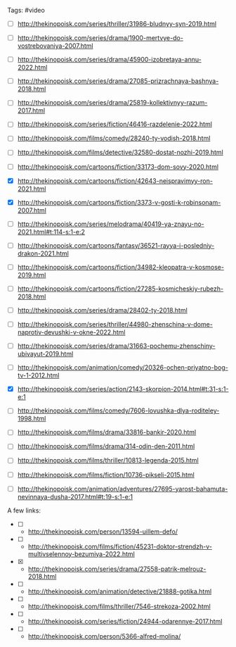 Tags: #video

- [ ] http://thekinopoisk.com/series/thriller/31986-bludnyy-syn-2019.html
- [ ] http://thekinopoisk.com/series/drama/1900-mertvye-do-vostrebovaniya-2007.html
- [ ] http://thekinopoisk.com/series/drama/45900-izobretaya-annu-2022.html
- [ ] http://thekinopoisk.com/series/drama/27085-prizrachnaya-bashnya-2018.html
- [ ] http://thekinopoisk.com/series/drama/25819-kollektivnyy-razum-2017.html
- [ ] http://thekinopoisk.com/series/fiction/46416-razdelenie-2022.html
- [ ] http://thekinopoisk.com/films/comedy/28240-ty-vodish-2018.html
- [ ] http://thekinopoisk.com/films/detective/32580-dostat-nozhi-2019.html
- [ ] http://thekinopoisk.com/cartoons/fiction/33173-dom-sovy-2020.html
- [x] http://thekinopoisk.com/cartoons/fiction/42643-neispravimyy-ron-2021.html
- [x] http://thekinopoisk.com/cartoons/fiction/3373-v-gosti-k-robinsonam-2007.html
- [ ] http://thekinopoisk.com/series/melodrama/40419-ya-znayu-no-2021.html#t:114-s:1-e:2
- [ ] http://thekinopoisk.com/cartoons/fantasy/36521-rayya-i-posledniy-drakon-2021.html
- [ ] http://thekinopoisk.com/cartoons/fiction/34982-kleopatra-v-kosmose-2019.html
- [ ] http://thekinopoisk.com/cartoons/fiction/27285-kosmicheskiy-rubezh-2018.html
- [ ] http://thekinopoisk.com/series/drama/28402-ty-2018.html
- [ ] http://thekinopoisk.com/series/thriller/44980-zhenschina-v-dome-naprotiv-devushki-v-okne-2022.html
- [ ] http://thekinopoisk.com/series/drama/31663-pochemu-zhenschiny-ubivayut-2019.html
- [ ] http://thekinopoisk.com/animation/comedy/20326-ochen-priyatno-bog-tv-1-2012.html
- [x] http://thekinopoisk.com/series/action/2143-skorpion-2014.html#t:31-s:1-e:1
- [ ] http://thekinopoisk.com/films/comedy/7606-lovushka-dlya-roditeley-1998.html
- [ ] http://thekinopoisk.com/films/drama/33816-bankir-2020.html
- [ ] http://thekinopoisk.com/films/drama/314-odin-den-2011.html
- [ ] http://thekinopoisk.com/films/thriller/10813-legenda-2015.html
- [ ] http://thekinopoisk.com/films/fiction/10736-pikseli-2015.html
- [ ] http://thekinopoisk.com/animation/adventures/27695-yarost-bahamuta-nevinnaya-dusha-2017.html#t:19-s:1-e:1


A few links:
- [ ] - http://thekinopoisk.com/person/13594-uillem-defo/
- [ ] - http://thekinopoisk.com/films/fiction/45231-doktor-strendzh-v-multivselennoy-bezumiya-2022.html
- [x] - http://thekinopoisk.com/series/drama/27558-patrik-melrouz-2018.html
- [ ] - http://thekinopoisk.com/animation/detective/21888-gotika.html
- [ ] - http://thekinopoisk.com/films/thriller/7546-strekoza-2002.html
- [ ] - http://thekinopoisk.com/series/fiction/24944-odarennye-2017.html
- [ ] - http://thekinopoisk.com/person/5366-alfred-molina/
